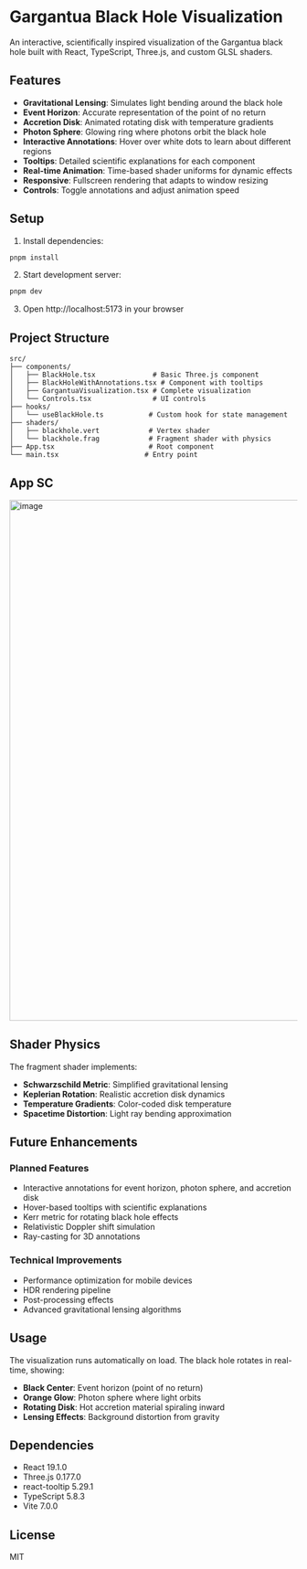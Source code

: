 # Gargantua Black Hole Visualization

An interactive, scientifically inspired visualization of the Gargantua black hole built with React, TypeScript, Three.js, and custom GLSL shaders.

## Features

- **Gravitational Lensing**: Simulates light bending around the black hole
- **Event Horizon**: Accurate representation of the point of no return
- **Accretion Disk**: Animated rotating disk with temperature gradients
- **Photon Sphere**: Glowing ring where photons orbit the black hole
- **Interactive Annotations**: Hover over white dots to learn about different regions
- **Tooltips**: Detailed scientific explanations for each component
- **Real-time Animation**: Time-based shader uniforms for dynamic effects
- **Responsive**: Fullscreen rendering that adapts to window resizing
- **Controls**: Toggle annotations and adjust animation speed

## Setup

1. Install dependencies:
```bash
pnpm install
```

2. Start development server:
```bash
pnpm dev
```

3. Open http://localhost:5173 in your browser

## Project Structure

```
src/
├── components/
│   ├── BlackHole.tsx              # Basic Three.js component
│   ├── BlackHoleWithAnnotations.tsx # Component with tooltips
│   ├── GargantuaVisualization.tsx # Complete visualization
│   └── Controls.tsx               # UI controls
├── hooks/
│   └── useBlackHole.ts           # Custom hook for state management
├── shaders/
│   ├── blackhole.vert            # Vertex shader
│   └── blackhole.frag            # Fragment shader with physics
├── App.tsx                       # Root component
└── main.tsx                     # Entry point
```

## App SC

<img width="1870" height="912" alt="image" src="https://github.com/user-attachments/assets/a23273fe-a46e-478e-9452-7eb359ab5782" />



## Shader Physics

The fragment shader implements:

- **Schwarzschild Metric**: Simplified gravitational lensing
- **Keplerian Rotation**: Realistic accretion disk dynamics
- **Temperature Gradients**: Color-coded disk temperature
- **Spacetime Distortion**: Light ray bending approximation

## Future Enhancements

### Planned Features
- Interactive annotations for event horizon, photon sphere, and accretion disk
- Hover-based tooltips with scientific explanations
- Kerr metric for rotating black hole effects
- Relativistic Doppler shift simulation
- Ray-casting for 3D annotations

### Technical Improvements
- Performance optimization for mobile devices
- HDR rendering pipeline
- Post-processing effects
- Advanced gravitational lensing algorithms

## Usage

The visualization runs automatically on load. The black hole rotates in real-time, showing:

- **Black Center**: Event horizon (point of no return)
- **Orange Glow**: Photon sphere where light orbits
- **Rotating Disk**: Hot accretion material spiraling inward
- **Lensing Effects**: Background distortion from gravity

## Dependencies

- React 19.1.0
- Three.js 0.177.0
- react-tooltip 5.29.1
- TypeScript 5.8.3
- Vite 7.0.0

## License

MIT
